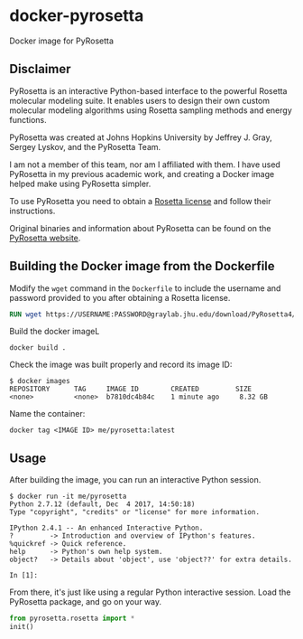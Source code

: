# docker-pyrosetta

Docker image for PyRosetta

## Disclaimer

PyRosetta is an interactive Python-based interface to the powerful Rosetta molecular modeling suite.
It enables users to design their own custom molecular modeling algorithms using Rosetta sampling methods and energy functions.

PyRosetta was created at Johns Hopkins University by Jeffrey J. Gray, Sergey Lyskov, and the PyRosetta Team.

I am not a member of this team, nor am I affiliated with them.
I have used PyRosetta in my previous academic work, and creating a Docker image
helped make using PyRosetta simpler.

To use PyRosetta you need to obtain a [Rosetta license](http://c4c.uwc4c.com/express_license_technologies/pyrosetta)
and follow their instructions.

Original binaries and information about PyRosetta can be found on the [PyRosetta website](http://www.pyrosetta.org/).

## Building the Docker image from the Dockerfile

Modify the `wget` command in the `Dockerfile` to include the username and password provided to you after obtaining a Rosetta license.

```Dockerfile
RUN wget https://USERNAME:PASSWORD@graylab.jhu.edu/download/PyRosetta4/archive/release/PyRosetta4.Release.python27.ubuntu/PyRosetta4.Release.python27.ubuntu.release-184.tar.bz2
```

Build the docker imageL

```shell
docker build .
```

Check the image was built properly and record its image ID:

```shell
$ docker images
REPOSITORY      TAG     IMAGE ID        CREATED         SIZE
<none>          <none>  b7810dc4b84c    1 minute ago     8.32 GB
```

Name the container:

```shell
docker tag <IMAGE ID> me/pyrosetta:latest
```

## Usage

After building the image, you can run an interactive Python session.

```shell
$ docker run -it me/pyrosetta
Python 2.7.12 (default, Dec  4 2017, 14:50:18)
Type "copyright", "credits" or "license" for more information.

IPython 2.4.1 -- An enhanced Interactive Python.
?         -> Introduction and overview of IPython's features.
%quickref -> Quick reference.
help      -> Python's own help system.
object?   -> Details about 'object', use 'object??' for extra details.

In [1]:
```

From there, it's just like using a regular Python interactive session.
Load the PyRosetta package, and go on your way.

```python
from pyrosetta.rosetta import *
init()
```
